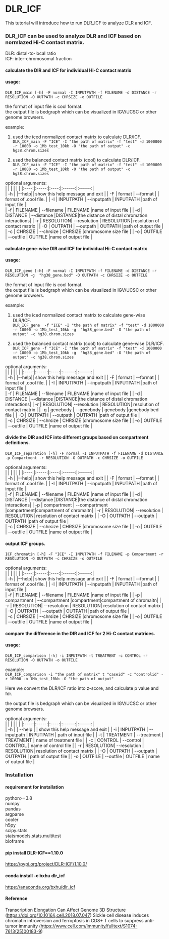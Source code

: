 # DLR_ICF  
This tutorial will introduce how to run DLR_ICF to analyze DLR and ICF.

### DLR_ICF can be used to analyze DLR and ICF based on normlazed Hi-C contact matrix.  
DLR: distal-to-local ratio  
ICF: inter-chromosomal fraction  

#### calculate the DIR and ICF for individual Hi-C contact matrix
#### usage: 
```DLR_ICF_main [-h] -F normal -I INPUTPATH -f FILENAME -d DISTANCE -r RESOLUTION -O OUTPATH -c CHRSIZE -o OUTFILE``` 

the format of input file is cool format.  
the output file is bedgraph which can be visualized in IGV/UCSC or other genome browsers. 

example:  
1. used the iced normalized contact matrix to calculate DLR/ICF.  
```DLR_ICF_main -F "ICE" -I "the path of matrix" -f "test" -d 1000000 -r 10000 -o 1Mb_test_10kb -O "the path of output" -c hg38.chrom.sizes```

2. used the balanced contact matrix (cool) to calculate DLR/ICF.  
```DLR_ICF_main -F "ICE" -I "the path of matrix" -f "test" -d 1000000 -r 10000 -o 1Mb_test_10kb -O "the path of output" -c hg38.chrom.sizes```

                     
optional arguments:  
|  |   |    |   |   |
|:----:|:-----:|:----:|:------:|:------:|  
| -h |  |--help|| show this help message and exit |
| -F | format |  --format |   | format of .cool file. |
| -I | INPUTPATH  | --inputpath | INPUTPATH |path of input file  |  
| -f | FILENAME   | --filename    | FILENAME |name of input file |
| -d | DISTANCE  | --distance |DISTANCE|the distance of distal chromation interactions|
| -r    |   RESOLUTION| --resolution | RESOLUTION| resolution of contact matrix  | 
| -O | OUTPATH    | --outpath |  OUTPATH |path of output file  |  
| -c | CHRSIZE    | --chrsize |  CHRSIZE |chromosome size file  |
| -o | OUTFILE    | --outfile |  OUTFILE |name of output file  |


#### calculate gene-wise DIR and ICF for individual Hi-C contact matrix
#### usage: 
```DLR_ICF_gene [-h] -F normal -I INPUTPATH -f FILENAME -d DISTANCE -r RESOLUTION -g  "hg38_gene.bed" -O OUTPATH -c CHRSIZE -o OUTFILE``` 

the format of input file is cool format.  
the output file is bedgraph which can be visualized in IGV/UCSC or other genome browsers. 

example:  
1. used the iced normalized contact matrix to calculate gene-wise DLR/ICF.  
```DLR_ICF_gene  -f "ICE" -I "the path of matrix" -f "test" -d 1000000 -r 10000 -o 1Mb_test_10kb -g  "hg38_gene.bed" -O "the path of output" -c hg38.chrom.sizes```

2. used the balanced contact matrix (cool) to calculate gene-wise DLR/ICF.  
```DLR_ICF_gene -f "ICE" -I "the path of matrix" -f "test" -d 1000000 -r 10000 -o 1Mb_test_10kb -g  "hg38_gene.bed" -O "the path of output" -c hg38.chrom.sizes```

optional arguments:  
|  |   |    |   |   |
|:----:|:-----:|:----:|:------:|:------:|  
| -h |  |--help|| show this help message and exit |
| -F | format |  --format |   | format of .cool file. |
| -I | INPUTPATH  | --inputpath | INPUTPATH |path of input file  |  
| -f | FILENAME   | --filename    | FILENAME |name of input file |
| -d | DISTANCE  | --distance |DISTANCE|the distance of distal chromation interactions|
| -r    |   RESOLUTION| --resolution | RESOLUTION| resolution of contact matrix  | 
| -g | genebody    | --genebody |  genebody |genebody bed file  | 
| -O | OUTPATH    | --outpath |  OUTPATH |path of output file  |  
| -c | CHRSIZE    | --chrsize |  CHRSIZE |chromosome size file  |
| -o | OUTFILE    | --outfile |  OUTFILE |name of output file  |

#### divide the DIR and ICF into different groups based on compartment definitions.  
```DLR_ICF_separation [-h] -F normal -I INPUTPATH -f FILENAME -d DISTANCE -p Compartment -r RESOLUTION -O OUTPATH -c CHRSIZE -o OUTFILE``` 

optional arguments:  
|  |   |    |   |   |
|:----:|:-----:|:----:|:------:|:------:|  
| -h |  |--help|| show this help message and exit |
| -F | format |  --format |   | format of .cool file. |
| -I | INPUTPATH  | --inputpath | INPUTPATH |path of input file  |  
| -f | FILENAME   | --filename    | FILENAME |name of input file |
| -d | DISTANCE  | --distance |DISTANCE|the distance of distal chromation interactions|
| -p | compartment  | --compartment |compartment|compartment of chromaitn|
| -r    |   RESOLUTION| --resolution | RESOLUTION| resolution of contact matrix  | 
| -O | OUTPATH    | --outpath |  OUTPATH |path of output file  |  
| -c | CHRSIZE    | --chrsize |  CHRSIZE |chromosome size file  |
| -o | OUTFILE    | --outfile |  OUTFILE |name of output file  |

#### output ICF groups.  
```ICF_chromatin [-h] -F "ICE" -I INPUTPATH -f FILENAME -p Compartment -r RESOLUTION -O OUTPATH -c CHRSIZE -o OUTFILE``` 

optional arguments:  
|  |   |    |   |   |
|:----:|:-----:|:----:|:------:|:------:|  
| -h |  |--help|| show this help message and exit |
| -F | format |  --format |   | format of .cool file. |
| -I | INPUTPATH  | --inputpath | INPUTPATH |path of input file  |  
| -f | FILENAME   | --filename    | FILENAME |name of input file |
| -p | compartment  | --compartment |compartment|compartment of chromaitn|
| -r    |   RESOLUTION| --resolution | RESOLUTION| resolution of contact matrix  | 
| -O | OUTPATH    | --outpath |  OUTPATH |path of output file  |  
| -c | CHRSIZE    | --chrsize |  CHRSIZE |chromosome size file  |
| -o | OUTFILE    | --outfile |  OUTFILE |name of output file  |

#### compare the difference in the DIR and ICF for 2 Hi-C contact matrices.  
#### usage: 
```DLR_ICF_comparison [-h] -i INPUTPATH -t TREATMENT -c CONTROL -r RESOLUTION -O OUTPATH -o OUTFILE```  

example:  
```DLR_ICF_comparison -i "the path of matrix" t "caseid" -c "controlid" -r 10000 -o 1Mb_test_10kb -O "the path of output"```  

Here we convert the DLR/ICF ratio into z-score, and calculate p value and fdr.  

the output file is bedgraph which can be visualized in IGV/UCSC or other genome browsers. 

optional arguments:  
|   |   |    |   |   |
|:----:|:-----:|:----:|:------:|:------:|  
|  -h    |      |   --help   |           | show this help message and exit         |
|  -i    |   INPUTPATH | --inputpath  | INPUTPATH | path of input file             |
|  -t    |   TREATMENT | --treatment  | TREATMENT | name of treatment file         |
|  -c    |   CONTROL   | --control    | CONTROL   | name of control file             |
|  -r    |   RESOLUTION| --resolution | RESOLUTION| resolution of contact matrix  | 
|  -O    |   OUTPATH   | --outpath    | OUTPATH   | path of output file              |
|  -o   |    OUTFILE   | --outfile    | OUTFILE   | name of output file              |

### Installation 
#### requirement for installation
python>=3.8  
numpy  
pandas  
argparse  
cooler   
h5py  
scipy.stats   
statsmodels.stats.multitest   
bioframe

#### pip install DLR-ICF==1.10.0
https://pypi.org/project/DLR-ICF/1.10.0/  

#### conda install -c bxhu dlr_icf
https://anaconda.org/bxhu/dlr_icf  

#### Reference
Transcription Elongation Can Affect Genome 3D Structure (https://doi.org/10.1016/j.cell.2018.07.047)
Sickle cell disease induces chromatin introversion and ferroptosis in CD8+ T cells to suppress anti-tumor immunity (https://www.cell.com/immunity/fulltext/S1074-7613(25)00183-9)
